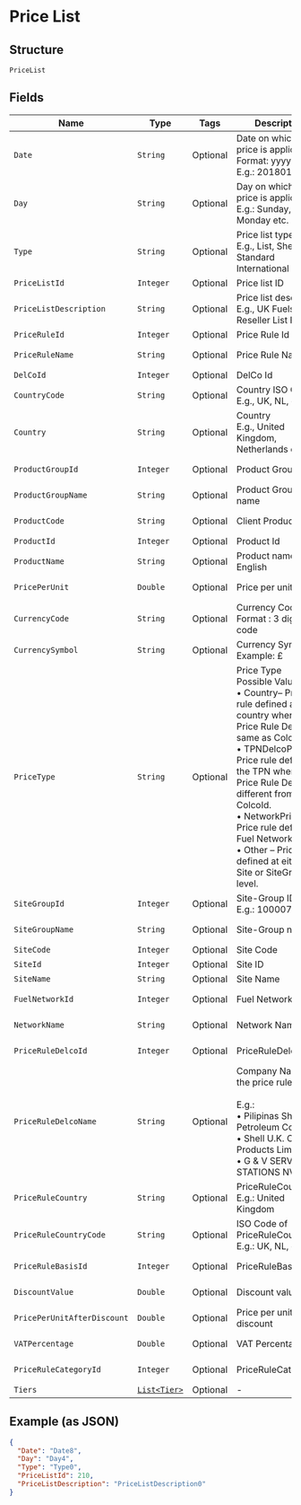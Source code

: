 
# Price List

## Structure

`PriceList`

## Fields

| Name | Type | Tags | Description | Getter | Setter |
|  --- | --- | --- | --- | --- | --- |
| `Date` | `String` | Optional | Date on which the price is applicable.<br>Format: yyyyMMdd<br>E.g.: 20180131 | String getDate() | setDate(String date) |
| `Day` | `String` | Optional | Day on which the price is applicable.<br>E.g.: Sunday, Monday etc. | String getDay() | setDay(String day) |
| `Type` | `String` | Optional | Price list type.<br>E.g., List, Shell Standard International List | String getType() | setType(String type) |
| `PriceListId` | `Integer` | Optional | Price list ID | Integer getPriceListId() | setPriceListId(Integer priceListId) |
| `PriceListDescription` | `String` | Optional | Price list description<br>E.g., UK Fuels CRT Reseller List Price | String getPriceListDescription() | setPriceListDescription(String priceListDescription) |
| `PriceRuleId` | `Integer` | Optional | Price Rule Id | Integer getPriceRuleId() | setPriceRuleId(Integer priceRuleId) |
| `PriceRuleName` | `String` | Optional | Price Rule Name | String getPriceRuleName() | setPriceRuleName(String priceRuleName) |
| `DelCoId` | `Integer` | Optional | DelCo Id | Integer getDelCoId() | setDelCoId(Integer delCoId) |
| `CountryCode` | `String` | Optional | Country ISO Code<br>E.g., UK, NL, etc., | String getCountryCode() | setCountryCode(String countryCode) |
| `Country` | `String` | Optional | Country<br>E.g., United Kingdom, Netherlands etc | String getCountry() | setCountry(String country) |
| `ProductGroupId` | `Integer` | Optional | Product Group Id | Integer getProductGroupId() | setProductGroupId(Integer productGroupId) |
| `ProductGroupName` | `String` | Optional | Product Group name | String getProductGroupName() | setProductGroupName(String productGroupName) |
| `ProductCode` | `String` | Optional | Client Product Code | String getProductCode() | setProductCode(String productCode) |
| `ProductId` | `Integer` | Optional | Product Id | Integer getProductId() | setProductId(Integer productId) |
| `ProductName` | `String` | Optional | Product name in English | String getProductName() | setProductName(String productName) |
| `PricePerUnit` | `Double` | Optional | Price per unit | Double getPricePerUnit() | setPricePerUnit(Double pricePerUnit) |
| `CurrencyCode` | `String` | Optional | Currency Code.<br>Format : 3 digit ISO code | String getCurrencyCode() | setCurrencyCode(String currencyCode) |
| `CurrencySymbol` | `String` | Optional | Currency Symbol<br>Example: £ | String getCurrencySymbol() | setCurrencySymbol(String currencySymbol) |
| `PriceType` | `String` | Optional | Price Type<br>Possible Values are:<br>•    Country– Price rule defined at country whereas Price Rule DelcoId same as ColcoId.<br>•    TPNDelcoPrice – Price rule defined in the TPN whereas Price Rule DelcoId is different from ColcoId.<br>•    NetworkPrice – Price rule defined at Fuel Network level.<br>•    Other – Price rule defined at either Site or SiteGroup level. | String getPriceType() | setPriceType(String priceType) |
| `SiteGroupId` | `Integer` | Optional | Site-Group ID<br>E.g.: 100007 | Integer getSiteGroupId() | setSiteGroupId(Integer siteGroupId) |
| `SiteGroupName` | `String` | Optional | Site-Group name | String getSiteGroupName() | setSiteGroupName(String siteGroupName) |
| `SiteCode` | `Integer` | Optional | Site Code | Integer getSiteCode() | setSiteCode(Integer siteCode) |
| `SiteId` | `Integer` | Optional | Site ID | Integer getSiteId() | setSiteId(Integer siteId) |
| `SiteName` | `String` | Optional | Site Name | String getSiteName() | setSiteName(String siteName) |
| `FuelNetworkId` | `Integer` | Optional | Fuel Network ID | Integer getFuelNetworkId() | setFuelNetworkId(Integer fuelNetworkId) |
| `NetworkName` | `String` | Optional | Network Name | String getNetworkName() | setNetworkName(String networkName) |
| `PriceRuleDelcoId` | `Integer` | Optional | PriceRuleDelcoId | Integer getPriceRuleDelcoId() | setPriceRuleDelcoId(Integer priceRuleDelcoId) |
| `PriceRuleDelcoName` | `String` | Optional | Company Name of the price rule DelCo.<br><br>E.g.:<br>•    Pilipinas Shell Petroleum Corp<br>•    Shell U.K. Oil Products Limited<br>•    G & V SERVICE STATIONS NV | String getPriceRuleDelcoName() | setPriceRuleDelcoName(String priceRuleDelcoName) |
| `PriceRuleCountry` | `String` | Optional | PriceRuleCountry<br>E.g.: United Kingdom | String getPriceRuleCountry() | setPriceRuleCountry(String priceRuleCountry) |
| `PriceRuleCountryCode` | `String` | Optional | ISO Code of PriceRuleCountry<br>E.g.: UK, NL, etc., | String getPriceRuleCountryCode() | setPriceRuleCountryCode(String priceRuleCountryCode) |
| `PriceRuleBasisId` | `Integer` | Optional | PriceRuleBasisId | Integer getPriceRuleBasisId() | setPriceRuleBasisId(Integer priceRuleBasisId) |
| `DiscountValue` | `Double` | Optional | Discount value | Double getDiscountValue() | setDiscountValue(Double discountValue) |
| `PricePerUnitAfterDiscount` | `Double` | Optional | Price per unit after discount | Double getPricePerUnitAfterDiscount() | setPricePerUnitAfterDiscount(Double pricePerUnitAfterDiscount) |
| `VATPercentage` | `Double` | Optional | VAT Percentage | Double getVATPercentage() | setVATPercentage(Double vATPercentage) |
| `PriceRuleCategoryId` | `Integer` | Optional | PriceRuleCategoryId | Integer getPriceRuleCategoryId() | setPriceRuleCategoryId(Integer priceRuleCategoryId) |
| `Tiers` | [`List<Tier>`](../../doc/models/tier.md) | Optional | - | List<Tier> getTiers() | setTiers(List<Tier> tiers) |

## Example (as JSON)

```json
{
  "Date": "Date8",
  "Day": "Day4",
  "Type": "Type0",
  "PriceListId": 210,
  "PriceListDescription": "PriceListDescription0"
}
```

